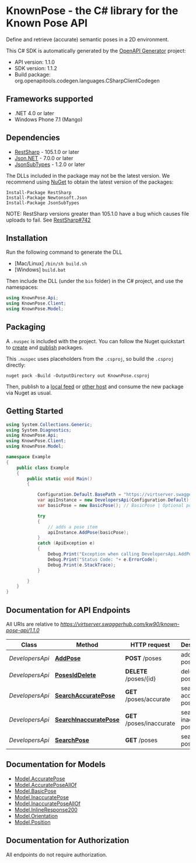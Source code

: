 # KnownPose - the C# library for the Known Pose API

Define and retrieve (accurate) semantic poses in a 2D environment.

This C# SDK is automatically generated by the [OpenAPI Generator](https://openapi-generator.tech) project:

- API version: 1.1.0
- SDK version: 1.1.2
- Build package: org.openapitools.codegen.languages.CSharpClientCodegen

## Frameworks supported


- .NET 4.0 or later
- Windows Phone 7.1 (Mango)

## Dependencies


- [RestSharp](https://www.nuget.org/packages/RestSharp) - 105.1.0 or later
- [Json.NET](https://www.nuget.org/packages/Newtonsoft.Json/) - 7.0.0 or later
- [JsonSubTypes](https://www.nuget.org/packages/JsonSubTypes/) - 1.2.0 or later

The DLLs included in the package may not be the latest version. We recommend using [NuGet](https://docs.nuget.org/consume/installing-nuget) to obtain the latest version of the packages:

```
Install-Package RestSharp
Install-Package Newtonsoft.Json
Install-Package JsonSubTypes
```

NOTE: RestSharp versions greater than 105.1.0 have a bug which causes file uploads to fail. See [RestSharp#742](https://github.com/restsharp/RestSharp/issues/742)

## Installation

Run the following command to generate the DLL

- [Mac/Linux] `/bin/sh build.sh`
- [Windows] `build.bat`

Then include the DLL (under the `bin` folder) in the C# project, and use the namespaces:

```csharp
using KnownPose.Api;
using KnownPose.Client;
using KnownPose.Model;

```


## Packaging

A `.nuspec` is included with the project. You can follow the Nuget quickstart to [create](https://docs.microsoft.com/en-us/nuget/quickstart/create-and-publish-a-package#create-the-package) and [publish](https://docs.microsoft.com/en-us/nuget/quickstart/create-and-publish-a-package#publish-the-package) packages.

This `.nuspec` uses placeholders from the `.csproj`, so build the `.csproj` directly:

```
nuget pack -Build -OutputDirectory out KnownPose.csproj
```

Then, publish to a [local feed](https://docs.microsoft.com/en-us/nuget/hosting-packages/local-feeds) or [other host](https://docs.microsoft.com/en-us/nuget/hosting-packages/overview) and consume the new package via Nuget as usual.


## Getting Started

```csharp
using System.Collections.Generic;
using System.Diagnostics;
using KnownPose.Api;
using KnownPose.Client;
using KnownPose.Model;

namespace Example
{
    public class Example
    {
        public static void Main()
        {

            Configuration.Default.BasePath = "https://virtserver.swaggerhub.com/kw90/known-pose-api/1.1.0";
            var apiInstance = new DevelopersApi(Configuration.Default);
            var basicPose = new BasicPose(); // BasicPose | Optional pose item to add (optional) 

            try
            {
                // adds a pose item
                apiInstance.AddPose(basicPose);
            }
            catch (ApiException e)
            {
                Debug.Print("Exception when calling DevelopersApi.AddPose: " + e.Message );
                Debug.Print("Status Code: "+ e.ErrorCode);
                Debug.Print(e.StackTrace);
            }

        }
    }
}
```

## Documentation for API Endpoints

All URIs are relative to *https://virtserver.swaggerhub.com/kw90/known-pose-api/1.1.0*

Class | Method | HTTP request | Description
------------ | ------------- | ------------- | -------------
*DevelopersApi* | [**AddPose**](docs/DevelopersApi.md#addpose) | **POST** /poses | adds a pose item
*DevelopersApi* | [**PosesIdDelete**](docs/DevelopersApi.md#posesiddelete) | **DELETE** /poses/{id} | deletes a pose item
*DevelopersApi* | [**SearchAccuratePose**](docs/DevelopersApi.md#searchaccuratepose) | **GET** /poses/accurate | searches accurate pose
*DevelopersApi* | [**SearchInaccuratePose**](docs/DevelopersApi.md#searchinaccuratepose) | **GET** /poses/inaccurate | searches inaccurate pose
*DevelopersApi* | [**SearchPose**](docs/DevelopersApi.md#searchpose) | **GET** /poses | searches pose


## Documentation for Models

 - [Model.AccuratePose](docs/AccuratePose.md)
 - [Model.AccuratePoseAllOf](docs/AccuratePoseAllOf.md)
 - [Model.BasicPose](docs/BasicPose.md)
 - [Model.InaccuratePose](docs/InaccuratePose.md)
 - [Model.InaccuratePoseAllOf](docs/InaccuratePoseAllOf.md)
 - [Model.InlineResponse200](docs/InlineResponse200.md)
 - [Model.Orientation](docs/Orientation.md)
 - [Model.Position](docs/Position.md)


## Documentation for Authorization

All endpoints do not require authorization.
